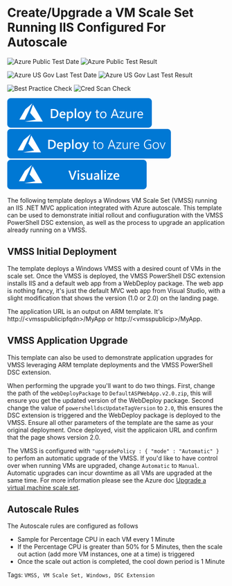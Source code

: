 # Create/Upgrade a VM Scale Set Running IIS Configured For Autoscale

![Azure Public Test Date](https://azurequickstartsservice.blob.core.windows.net/badges/201-vmss-windows-webapp-dsc-autoscale/PublicLastTestDate.svg)
![Azure Public Test Result](https://azurequickstartsservice.blob.core.windows.net/badges/201-vmss-windows-webapp-dsc-autoscale/PublicDeployment.svg)

![Azure US Gov Last Test Date](https://azurequickstartsservice.blob.core.windows.net/badges/201-vmss-windows-webapp-dsc-autoscale/FairfaxLastTestDate.svg)
![Azure US Gov Last Test Result](https://azurequickstartsservice.blob.core.windows.net/badges/201-vmss-windows-webapp-dsc-autoscale/FairfaxDeployment.svg)

![Best Practice Check](https://azurequickstartsservice.blob.core.windows.net/badges/201-vmss-windows-webapp-dsc-autoscale/BestPracticeResult.svg)
![Cred Scan Check](https://azurequickstartsservice.blob.core.windows.net/badges/201-vmss-windows-webapp-dsc-autoscale/CredScanResult.svg)

[![Deploy To Azure](https://raw.githubusercontent.com/Azure/azure-quickstart-templates/master/1-CONTRIBUTION-GUIDE/images/deploytoazure.svg?sanitize=true)](https://portal.azure.com/#create/Microsoft.Template/uri/https%3A%2F%2Fraw.githubusercontent.com%2FAzure%2Fazure-quickstart-templates%2Fmaster%2F201-vmss-windows-webapp-dsc-autoscale%2Fazuredeploy.json)  
[![Deploy To Azure US Gov](https://raw.githubusercontent.com/Azure/azure-quickstart-templates/master/1-CONTRIBUTION-GUIDE/images/deploytoazuregov.svg?sanitize=true)](https://portal.azure.us/#create/Microsoft.Template/uri/https%3A%2F%2Fraw.githubusercontent.com%2FAzure%2Fazure-quickstart-templates%2Fmaster%2F201-vmss-windows-webapp-dsc-autoscale%2Fazuredeploy.json)
[![Visualize](https://raw.githubusercontent.com/Azure/azure-quickstart-templates/master/1-CONTRIBUTION-GUIDE/images/visualizebutton.svg?sanitize=true)](http://armviz.io/#/?load=https%3A%2F%2Fraw.githubusercontent.com%2FAzure%2Fazure-quickstart-templates%2Fmaster%2F201-vmss-windows-webapp-dsc-autoscale%2Fazuredeploy.json)

The following template deploys a Windows VM Scale Set (VMSS) running an IIS .NET MVC application integrated with Azure autoscale. This template can be used to demonstrate initial rollout and confiuguration with the VMSS PowerShell DSC extension, as well as the process to upgrade an application already running on a VMSS.

## VMSS Initial Deployment

The template deploys a Windows VMSS with a desired count of VMs in the scale set. Once the VMSS is deployed, the VMSS PowerShell DSC extension installs IIS and a default web app from a WebDeploy package. The web app is nothing fancy, it's just the default MVC web app from Visual Studio, with a slight modification that shows the version (1.0 or 2.0) on the landing page. 

The application URL is an output on ARM template. It's http://\<vmsspublicipfqdn>\/MyApp or http://\<vmsspublicip\>/MyApp. 

## VMSS Application Upgrade

This template can also be used to demonstrate application upgrades for VMSS leveraging ARM template deployments and the VMSS PowerShell DSC extension. 

When performing the upgrade you'll want to do two things. First, change the path of the `webDeployPackage` to `DefaultASPWebApp.v2.0.zip`, this will ensure you get the updated version of the WebDeploy package. Second change the value of `powershelldscUpdateTagVersion` to `2.0`, this ensures the DSC extension is triggered and the WebDeploy package is deployed to the VMSS. Ensure all other parameters of the template are the same as your original deployment. Once deployed, visit the applicaion URL and confirm that the page shows version 2.0.

The VMSS is configured with `"upgradePolicy : { "mode" : "Automatic" }` to perfom an automatic upgrade of the VMSS. If you'd like to have control over when running VMs are upgraded, change `Automatic` to `Manual`. Automatic upgrades can incur downtime as all VMs are upgraded at the same time. For more information please see the Azure doc [Upgrade a virtual machine scale set](https://docs.microsoft.com/en-us/azure/virtual-machine-scale-sets/virtual-machine-scale-sets-upgrade-scale-set). 

## Autoscale Rules

The Autoscale rules are configured as follows

- Sample for Percentage CPU in each VM every 1 Minute
- If the Percentage CPU is greater than 50% for 5 Minutes, then the scale out action (add more VM instances, one at a time) is triggered
- Once the scale out action is completed, the cool down period is 1 Minute

Tags: `VMSS, VM Scale Set, Windows, DSC Extension`


